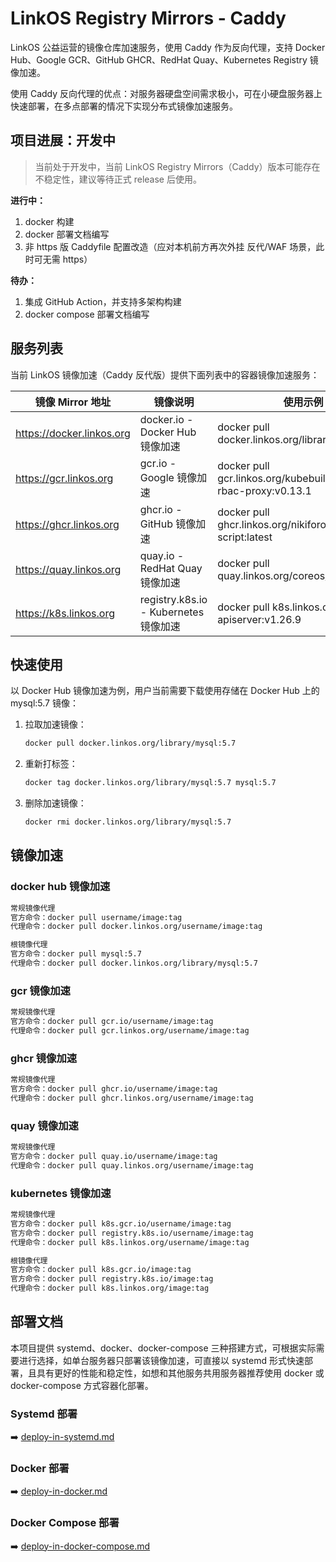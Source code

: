 # LinkOS Registry Mirrors - Caddy

LinkOS 公益运营的镜像仓库加速服务，使用 Caddy 作为反向代理，支持 Docker Hub、Google GCR、GitHub GHCR、RedHat Quay、Kubernetes Registry 镜像加速。

使用 Caddy 反向代理的优点：对服务器硬盘空间需求极小，可在小硬盘服务器上快速部署，在多点部署的情况下实现分布式镜像加速服务。





## 项目进展：开发中

> 当前处于开发中，当前 LinkOS Registry Mirrors（Caddy）版本可能存在不稳定性，建议等待正式 release 后使用。

**进行中：**

1. docker 构建
2. docker 部署文档编写
3. 非 https 版 Caddyfile 配置改造（应对本机前方再次外挂 反代/WAF 场景，此时可无需 https）

**待办：**

1. 集成 GitHub Action，并支持多架构构建
2. docker compose 部署文档编写





## 服务列表

当前 LinkOS 镜像加速（Caddy 反代版）提供下面列表中的容器镜像加速服务：

| 镜像 Mirror 地址          | 镜像说明                              | 使用示例                                                     |
| ------------------------- | ------------------------------------- | ------------------------------------------------------------ |
| https://docker.linkos.org | docker.io - Docker Hub 镜像加速       | docker pull docker.linkos.org/library/mysql:5.7              |
| https://gcr.linkos.org    | gcr.io - Google 镜像加速              | docker pull gcr.linkos.org/kubebuilder/kube-rbac-proxy:v0.13.1 |
| https://ghcr.linkos.org   | ghcr.io - GitHub 镜像加速             | docker pull ghcr.linkos.org/nikiforovall/dotnet-script:latest |
| https://quay.linkos.org   | quay.io - RedHat Quay 镜像加速        | docker pull quay.linkos.org/coreos/etcd:v3.4.11              |
| https://k8s.linkos.org    | registry.k8s.io - Kubernetes 镜像加速 | docker pull k8s.linkos.org/kube-apiserver:v1.26.9            |



## 快速使用

以 Docker Hub 镜像加速为例，用户当前需要下载使用存储在 Docker Hub 上的 mysql:5.7 镜像：

1. 拉取加速镜像：

   ```bash
   docker pull docker.linkos.org/library/mysql:5.7
   ```

2. 重新打标签：

   ```bash
   docker tag docker.linkos.org/library/mysql:5.7 mysql:5.7
   ```

3. 删除加速镜像：

   ```bash
   docker rmi docker.linkos.org/library/mysql:5.7
   ```



## 镜像加速

### docker hub 镜像加速

```bash
常规镜像代理
官方命令：docker pull username/image:tag
代理命令：docker pull docker.linkos.org/username/image:tag

根镜像代理
官方命令：docker pull mysql:5.7
代理命令：docker pull docker.linkos.org/library/mysql:5.7
```



### gcr 镜像加速

```bash
常规镜像代理
官方命令：docker pull gcr.io/username/image:tag
代理命令：docker pull gcr.linkos.org/username/image:tag
```



### ghcr 镜像加速

```bash
常规镜像代理
官方命令：docker pull ghcr.io/username/image:tag
代理命令：docker pull ghcr.linkos.org/username/image:tag
```



### quay 镜像加速

```bash
常规镜像代理
官方命令：docker pull quay.io/username/image:tag
代理命令：docker pull quay.linkos.org/username/image:tag
```



### kubernetes 镜像加速

```bash
常规镜像代理
官方命令：docker pull k8s.gcr.io/username/image:tag
官方命令：docker pull registry.k8s.io/username/image:tag
代理命令：docker pull k8s.linkos.org/username/image:tag

根镜像代理
官方命令：docker pull k8s.gcr.io/image:tag
官方命令：docker pull registry.k8s.io/image:tag
代理命令：docker pull k8s.linkos.org/image:tag
```





## 部署文档

本项目提供 systemd、docker、docker-compose 三种搭建方式，可根据实际需要进行选择，如单台服务器只部署该镜像加速，可直接以 systemd 形式快速部署，且具有更好的性能和稳定性，如想和其他服务共用服务器推荐使用 docker 或 docker-compose 方式容器化部署。



### Systemd 部署

➡️ [deploy-in-systemd.md](./docs/deploy-in-systemd.md)



### Docker 部署

➡️ [deploy-in-docker.md](./docs/deploy-in-docker.md)



### Docker Compose 部署

➡️ [deploy-in-docker-compose.md](./docs/deploy-in-docker-compose.md)
